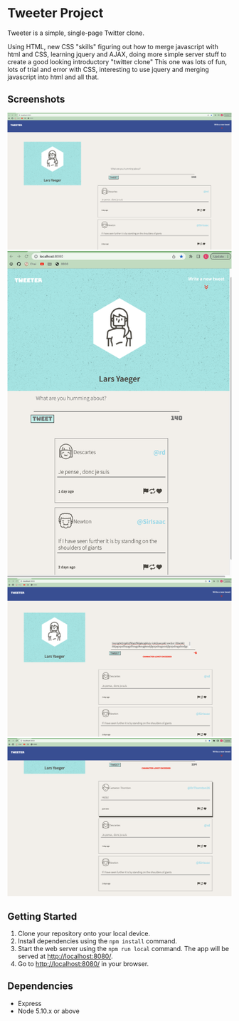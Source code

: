 # Tweeter Project

Tweeter is a simple, single-page Twitter clone.

Using HTML, new CSS "skills" figuring out how to merge javascript with html and CSS, learning jquery and AJAX, doing more simple server stuff to create a good looking introductory "twitter clone"
This one was lots of fun, lots of trial and error with CSS, interesting to use jquery and merging javascript into html and all that.

## Screenshots

![](https://github.com/larsyaeger/tweeter/blob/master/screenshots/Screenshot%202022-12-09%20at%2009.43.37.png?raw=true)
![](https://github.com/larsyaeger/tweeter/blob/master/screenshots/Screenshot%202022-12-09%20at%2009.44.02.png?raw=true)
![](https://github.com/larsyaeger/tweeter/blob/master/screenshots/Screenshot%202022-12-09%20at%2009.44.31.png?raw=true)
![](https://github.com/larsyaeger/tweeter/blob/master/screenshots/Screenshot%202022-12-09%20at%2009.44.56.png?raw=true)

## Getting Started

1. Clone your repository onto your local device.
2. Install dependencies using the `npm install` command.
3. Start the web server using the `npm run local` command. The app will be served at <http://localhost:8080/>.
4. Go to <http://localhost:8080/> in your browser.

## Dependencies

- Express
- Node 5.10.x or above
